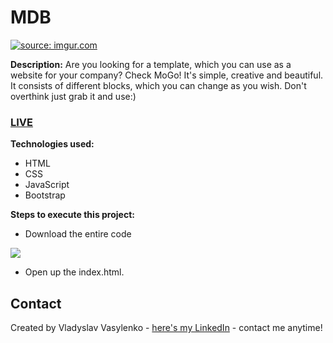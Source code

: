 # MDB
<a href="https://imgur.com/elXbVOz"><img src="https://i.imgur.com/elXbVOz.gif" title="source: imgur.com" /></a>

**Description:**
Are you looking for a template, which you can use as a website for your company? Check MoGo! It's simple, creative and beautiful. It consists of different blocks, which you can change as you wish. Don't overthink just grab it and use:)
### [LIVE](https://richboyscrytoo.github.io/MDB/)
**Technologies used:**
 - HTML
 - CSS
 - JavaScript
 - Bootstrap
 
 **Steps to execute this project:**
 - Download the entire code
 
![](https://i.imgur.com/mzqjgS4.png)
 - Open up the index.html.
 
## Contact
Created by Vladyslav Vasylenko - [here's my LinkedIn](https://www.linkedin.com/in/vladvasylenko/) - contact me anytime!
